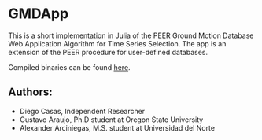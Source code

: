 # GMDApp
This is a short implementation in Julia of the PEER Ground Motion Database Web Application Algorithm for Time Series Selection.
The app is an extension of the PEER procedure for user-defined databases.

Compiled binaries can be found [here](https://github.com/gaaraujo/GMDApp/releases/tag/v0.1.0).

## Authors:
- Diego Casas, Independent Researcher
- Gustavo Araujo, Ph.D student at Oregon State University
- Alexander Arciniegas, M.S. student at Universidad del Norte
